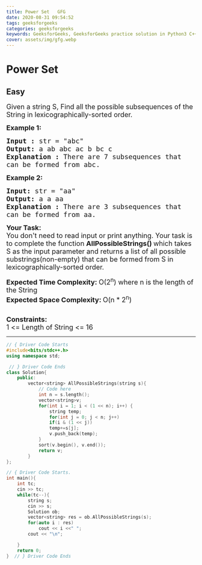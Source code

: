 ```yaml
---
title: Power Set   GFG
date: 2020-08-31 09:54:52
tags: geeksforgeeks
categories: geeksforgeeks
keywords: GeeksforGeeks, GeeksforGeeks practice solution in Python3 C++ Java, Power Set - GFG solution
cover: assets/img/gfg.webp
---
```



# Power Set
## Easy 
<div class="problem-statement">
                <p></p><p><span style="font-size:18px">Given a string S, Find&nbsp;all the possible subsequences&nbsp;of the String in lexicographically-sorted order.</span></p>

<p><span style="font-size:18px"><strong>Example 1:</strong></span></p>

<pre><span style="font-size:18px"><strong>Input : </strong>str = "abc"
<strong>Output: </strong>a ab abc ac b bc c
<strong>Explanation : </strong>There are 7 subsequences that 
can be formed from abc.</span>
</pre>

<p><span style="font-size:18px"><strong>Example 2:</strong></span></p>

<pre><span style="font-size:18px"><strong>Input: </strong>str = "aa"
<strong>Output: </strong>a a aa
<strong>Explanation : </strong>There are 3 subsequences that 
can be formed from aa.</span>
</pre>

<p><span style="font-size:18px"><strong>Your Task:</strong><br>
You don't need to read input or print anything.&nbsp;</span><span style="font-size:18px">Your task is to complete the function&nbsp;<strong>AllPossibleStrings()&nbsp;</strong>which takes S as the input parameter and returns a list of all possible substrings(non-empty) that can be formed from S in lexicographically-sorted order.</span></p>

<p><span style="font-size:18px"><strong>Expected Time Complexity:&nbsp;</strong>O(2<sup>n</sup>) where n is the length of the String<br>
<strong>Expected Space Complexity:&nbsp;</strong>O(n * 2<sup>n</sup>)</span><br>
&nbsp;</p>

<p><strong><span style="font-size:18px">Constraints:&nbsp;</span></strong><br>
<span style="font-size:18px">1 &lt;= Length of String &lt;= 16</span></p>
 <p></p>
            </div>

---




```cpp
// { Driver Code Starts
#include<bits/stdc++.h>
using namespace std;

 // } Driver Code Ends
class Solution{
	public:
		vector<string> AllPossibleStrings(string s){
		    // Code here
		    int n = s.length();
		    vector<string>v;
		    for(int i = 1; i < (1 << n); i++) {
		        string temp;
		        for(int j = 0; j < n; j++)
		        if(i & (1 << j))
		        temp+=s[j];
		        v.push_back(temp);
		    }
		    sort(v.begin(), v.end());
		    return v;
		}
};

// { Driver Code Starts.
int main(){
	int tc;
	cin >> tc;
	while(tc--){
		string s;
		cin >> s;
		Solution ob;
		vector<string> res = ob.AllPossibleStrings(s);
		for(auto i : res)
			cout << i <<" ";
		cout << "\n";

	}
	return 0;
}  // } Driver Code Ends
```
